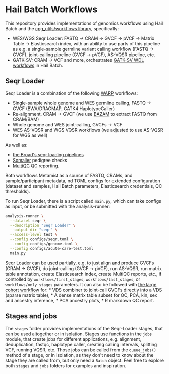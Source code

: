 # Hail Batch Workflows

This repository provides implementations of genomics workflows using Hail Batch and the [cpg_utils/workflows library](https://github.com/populationgenomics/cpg-utils/blob/main/cpg_utils/workflows/README.md), specifically:

* WES/WGS Seqr Loader: FASTQ -> CRAM -> GVCF -> pVCF -> Matrix Table -> Elasticsearch index, with an ability to use parts of this pipeline as e.g. a single-sample germline variant calling workflow (FASTQ -> GVCF), joint-calling pipeline (GVCF -> pVCF), AS-VQSR pipeline, etc.
* GATK-SV: CRAM -> VCF and more, orchestrates [GATK-SV WDL workflows](https://github.com/broadinstitute/gatk-sv) in Hail Batch.

## Seqr Loader

Seqr Loader is a combination of the following [WARP](https://github.com/broadinstitute/warp) workflows:

* Single-sample whole genome and WES germline calling, FASTQ -> GVCF (BWA/DRAGMAP, GATK4 HaplotypeCaller)
* Re-alignment, CRAM -> GVCF (we use [BAZAM](https://github.com/ssadedin/bazam) to extract FASTQ from CRAM/BAM)
* Whole genome and WES joint-calling, GVCFs -> VCF
* WES AS-VQSR and WGS VQSR workflows (we adjusted to use AS-VQSR for WGS as well)

As well as:

* [the Broad's seqr loading pipelines](https://github.com/broadinstitute/seqr-loading-pipelines)
* [Somalier](https://github.com/brentp/somalier) pedigree checks
* [MultiQC](https://github.com/ewels/MultiQC) QC reporting.

Both workflows Metamist as a source of FASTQ, CRAMs, and sample/participant metadata, nd TOML configs for extended configuration (dataset and samples, Hail Batch parameters, Elasticsearch credentials, QC thresholds).

To run Seqr Loader, there is a script called `main.py`, which can take configs as input, or be submitted with the analysis-runner:

```bash
analysis-runner \
  --dataset seqr \
  --description "Seqr Loader" \
  --output-dir "seqr" \
  --access-level test \
  --config configs/seqr.toml \
  --config configs/genome.toml \
  --config configs/acute-care-test.toml
  main.py
```

Seqr Loader can be used partially, e.g. to just align and produce GVCFs (CRAM -> GVCF), do joint-calling (GVCF -> pVCF), run AS-VQSR, run matrix table annotation, create Elasticsearch index, create MultiQC reports, etc., if controlled by `workflows/first_stages`, `workflows/last_stages`, or `workflows/only_stages` parameters. It can also be followed with [the large cohort workflow](https://github.com/populationgenomics/large-cohort-pipeline) for:
	* VDS combiner to joint-call GVCFs directly into a VDS (sparse matrix table),
	* A dense matrix table subset for QC, PCA, kin, sex and ancestry inference,
	* PCA ancestry plots,
	* R markdown QC report.

## Stages and jobs

The `stages` folder provides implementations of the Seqr-Loader stages, that can be used altogether or in isolation. Stages use functions in the `jobs` module, that create jobs for different applications, e.g. alignment, deduplication, fastqc, haplotype caller, creating calling intervals, splitting VCF, running VQSR, etc. Those jobs can be called from the `queue_jobs()` method of a stage, or in isolation, as they don't need to know about the stage they are called from, but only need a `Batch` object. Feel free to explore both `stages` and `jobs` folders for examples and inspiration.
